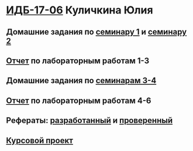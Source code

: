 # [ИДБ-17-06](https://github.com/stankin/design-part-1/wiki/list-idb-17-06) Куличкина Юлия

## Домашние задания по [семинару 1](https://github.com/stankin/design-part-1/wiki/sem1) и [семинару 2](https://github.com/stankin/design-part-1/wiki/sem2)

## [Отчет](https://github.com/kulichkinayuliya/kulichkinayuliya.github.io/wiki/Лабораторные-работы-1,-2,-3) по лабораторным работам 1-3

## Домашние задания по [семинарам 3-4](https://github.com/kulichkinayuliya/kulichkinayuliya.github.io/wiki/Семинар-3,-4)

## [Отчет](https://github.com/kulichkinayuliya/kulichkinayuliya.github.io/wiki/Лабораторные-работы-4,-5,-6) по лабораторным работам 4-6

## Рефераты: [разработанный](https://github.com/stankin/design-part-1/wiki/exam01-6) и [проверенный](https://github.com/stankin/design-part-1/wiki/exam15-1)

## [Курсовой проект](https://github.com/kulichkinayuliya/kulichkinayuliya.github.io/wiki/Курсовой-проект)
